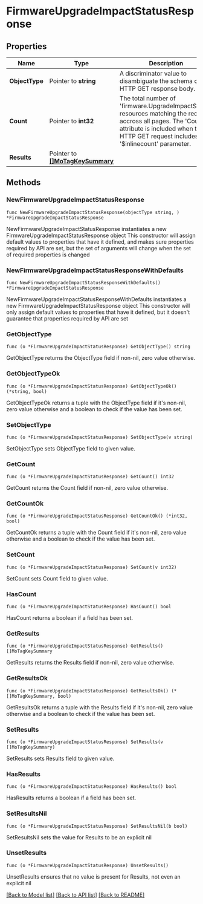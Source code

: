 # FirmwareUpgradeImpactStatusResponse

## Properties

Name | Type | Description | Notes
------------ | ------------- | ------------- | -------------
**ObjectType** | Pointer to **string** | A discriminator value to disambiguate the schema of a HTTP GET response body. | 
**Count** | Pointer to **int32** | The total number of &#39;firmware.UpgradeImpactStatus&#39; resources matching the request, accross all pages. The &#39;Count&#39; attribute is included when the HTTP GET request includes the &#39;$inlinecount&#39; parameter. | [optional] 
**Results** | Pointer to [**[]MoTagKeySummary**](MoTagKeySummary.md) |  | [optional] 

## Methods

### NewFirmwareUpgradeImpactStatusResponse

`func NewFirmwareUpgradeImpactStatusResponse(objectType string, ) *FirmwareUpgradeImpactStatusResponse`

NewFirmwareUpgradeImpactStatusResponse instantiates a new FirmwareUpgradeImpactStatusResponse object
This constructor will assign default values to properties that have it defined,
and makes sure properties required by API are set, but the set of arguments
will change when the set of required properties is changed

### NewFirmwareUpgradeImpactStatusResponseWithDefaults

`func NewFirmwareUpgradeImpactStatusResponseWithDefaults() *FirmwareUpgradeImpactStatusResponse`

NewFirmwareUpgradeImpactStatusResponseWithDefaults instantiates a new FirmwareUpgradeImpactStatusResponse object
This constructor will only assign default values to properties that have it defined,
but it doesn't guarantee that properties required by API are set

### GetObjectType

`func (o *FirmwareUpgradeImpactStatusResponse) GetObjectType() string`

GetObjectType returns the ObjectType field if non-nil, zero value otherwise.

### GetObjectTypeOk

`func (o *FirmwareUpgradeImpactStatusResponse) GetObjectTypeOk() (*string, bool)`

GetObjectTypeOk returns a tuple with the ObjectType field if it's non-nil, zero value otherwise
and a boolean to check if the value has been set.

### SetObjectType

`func (o *FirmwareUpgradeImpactStatusResponse) SetObjectType(v string)`

SetObjectType sets ObjectType field to given value.


### GetCount

`func (o *FirmwareUpgradeImpactStatusResponse) GetCount() int32`

GetCount returns the Count field if non-nil, zero value otherwise.

### GetCountOk

`func (o *FirmwareUpgradeImpactStatusResponse) GetCountOk() (*int32, bool)`

GetCountOk returns a tuple with the Count field if it's non-nil, zero value otherwise
and a boolean to check if the value has been set.

### SetCount

`func (o *FirmwareUpgradeImpactStatusResponse) SetCount(v int32)`

SetCount sets Count field to given value.

### HasCount

`func (o *FirmwareUpgradeImpactStatusResponse) HasCount() bool`

HasCount returns a boolean if a field has been set.

### GetResults

`func (o *FirmwareUpgradeImpactStatusResponse) GetResults() []MoTagKeySummary`

GetResults returns the Results field if non-nil, zero value otherwise.

### GetResultsOk

`func (o *FirmwareUpgradeImpactStatusResponse) GetResultsOk() (*[]MoTagKeySummary, bool)`

GetResultsOk returns a tuple with the Results field if it's non-nil, zero value otherwise
and a boolean to check if the value has been set.

### SetResults

`func (o *FirmwareUpgradeImpactStatusResponse) SetResults(v []MoTagKeySummary)`

SetResults sets Results field to given value.

### HasResults

`func (o *FirmwareUpgradeImpactStatusResponse) HasResults() bool`

HasResults returns a boolean if a field has been set.

### SetResultsNil

`func (o *FirmwareUpgradeImpactStatusResponse) SetResultsNil(b bool)`

 SetResultsNil sets the value for Results to be an explicit nil

### UnsetResults
`func (o *FirmwareUpgradeImpactStatusResponse) UnsetResults()`

UnsetResults ensures that no value is present for Results, not even an explicit nil

[[Back to Model list]](../README.md#documentation-for-models) [[Back to API list]](../README.md#documentation-for-api-endpoints) [[Back to README]](../README.md)


